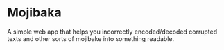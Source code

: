 # Mojibaka
A simple web app that helps you incorrectly encoded/decoded corrupted texts and other sorts of mojibake into something readable.